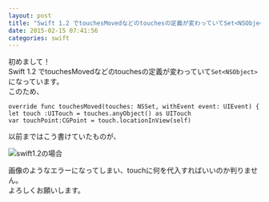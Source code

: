 ```yaml
---
layout: post
title: "Swift 1.2 でtouchesMovedなどのtouchesの定義が変わっていてSet<NSObject>になっています。"
date: 2015-02-15 07:41:56
categories: swift
---
```

<p>初めまして！<br>
Swift 1.2 でtouchesMovedなどのtouchesの定義が変わっていて<code>Set&lt;NSObject&gt;</code>になっています。<br>
このため、</p>

<pre><code>override func touchesMoved(touches: NSSet, withEvent event: UIEvent) {
let touch :UITouch = touches.anyObject() as UITouch
var touchPoint:CGPoint = touch.locationInView(self)
</code></pre>

<p>以前まではこう書けていたものが、</p>

<p><img src="https://i.stack.imgur.com/x0Ksm.png" alt="swift1.2の場合"></p>

<p>画像のようなエラーになってしまい、touchに何を代入すればいいのか判りません。<br>
よろしくお願いします。</p>
